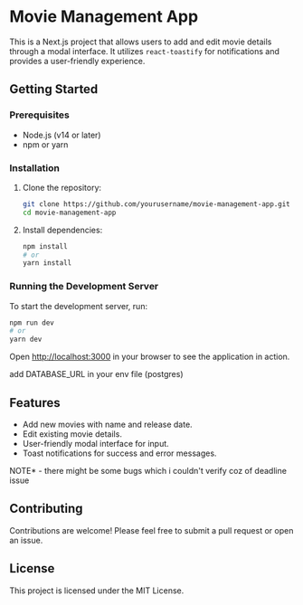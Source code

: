 # Movie Management App

This is a Next.js project that allows users to add and edit movie details through a modal interface. It utilizes `react-toastify` for notifications and provides a user-friendly experience.

## Getting Started

### Prerequisites

- Node.js (v14 or later)
- npm or yarn

### Installation

1. Clone the repository:

   ```bash
   git clone https://github.com/yourusername/movie-management-app.git
   cd movie-management-app
   ```

2. Install dependencies:

   ```bash
   npm install
   # or
   yarn install
   ```

### Running the Development Server

To start the development server, run:

```bash
npm run dev
# or
yarn dev
```

Open [http://localhost:3000](http://localhost:3000) in your browser to see the application in action.


add DATABASE_URL in your env file (postgres)
## Features

- Add new movies with name and release date.
- Edit existing movie details.
- User-friendly modal interface for input.
- Toast notifications for success and error messages.


NOTE* - there might be some bugs which i couldn't verify coz of deadline issue 

## Contributing

Contributions are welcome! Please feel free to submit a pull request or open an issue.

## License

This project is licensed under the MIT License.